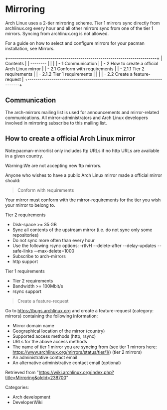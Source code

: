 Mirroring
=========

Arch Linux uses a 2-tier mirroring scheme. Tier 1 mirrors sync directly
from archlinux.org every hour and all other mirrors sync from one of the
tier 1 mirrors. Syncing from archlinux.org is not allowed.

For a guide on how to select and configure mirrors for your pacman
installation, see Mirrors.

+--------------------------------------------------------------------------+
| Contents                                                                 |
| --------                                                                 |
|                                                                          |
| -   1 Communication                                                      |
| -   2 How to create a official Arch Linux mirror                         |
|     -   2.1 Conform with requirements                                    |
|         -   2.1.1 Tier 2 requirements                                    |
|         -   2.1.2 Tier 1 requirements                                    |
|                                                                          |
|     -   2.2 Create a feature-request                                     |
+--------------------------------------------------------------------------+

Communication
-------------

The arch-mirrors mailing list is used for announcements and
mirror-related communications. All mirror-administrators and Arch Linux
developers involved in mirroring subscribe to this mailing list.

How to create a official Arch Linux mirror
------------------------------------------

Note:pacman-mirrorlist only includes ftp URLs if no http URLs are
available in a given country.

Warning:We are not accepting new ftp mirrors.

Anyone who wishes to have a public Arch Linux mirror made a official
mirror should:

> Conform with requirements

Your mirror must conform with the mirror-requirements for the tier you
wish your mirror to belong to.

Tier 2 requirements

-   Disk-space >= 35 GB
-   Sync all contents of the upstream mirror (i.e. do not sync only some
    repositories)
-   Do not sync more often than every hour
-   Use the following rsync options: -rtlvH --delete-after
    --delay-updates --safe-links --max-delete=1000
-   Subscribe to arch-mirrors
-   http support

Tier 1 requirements

-   Tier 2 requirements
-   Bandwidth >= 100Mbit/s
-   rsync support

> Create a feature-request

Go to https://bugs.archlinux.org and create a feature-request (category:
mirrors) containing the following information:

-   Mirror domain name
-   Geographical location of the mirror (country)
-   Supported access methods (http, rsync)
-   URLs for the above access methods
-   The name of tier 1 mirror you are syncing from (see tier 1 mirrors
    here: https://www.archlinux.org/mirrors/status/tier/1/) (tier 2
    mirrors)
-   An administrative contact email
-   An alternative administrative contact email (optional)

Retrieved from
"https://wiki.archlinux.org/index.php?title=Mirroring&oldid=238700"

Categories:

-   Arch development
-   DeveloperWiki
